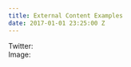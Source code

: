 ```yaml
---
title: External Content Examples
date: 2017-01-01 23:25:00 Z
---
```


<div>
Twitter:
<script async custom-element="amp-twitter"
  src="https://cdn.ampproject.org/v0/amp-twitter-0.1.js"></script>
<amp-twitter width="390" height="50"
    layout="responsive"
    data-tweetid="638793490521001985">
</div>
<div>
Image:
<amp-img src="http://i.imgur.com/yLPILpx.png" width="264" height="96" layout="responsive"></amp-img>
</div>